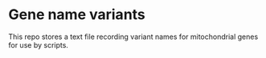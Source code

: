 # Gene name variants
This repo stores a text file recording variant names for mitochondrial genes for use by scripts.
